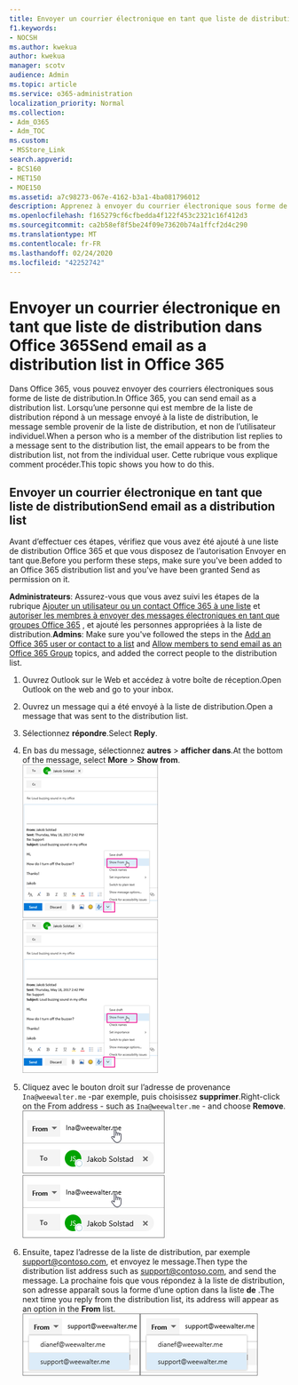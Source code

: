 ```yaml
---
title: Envoyer un courrier électronique en tant que liste de distribution dans Office 365
f1.keywords:
- NOCSH
ms.author: kwekua
author: kwekua
manager: scotv
audience: Admin
ms.topic: article
ms.service: o365-administration
localization_priority: Normal
ms.collection:
- Adm_O365
- Adm_TOC
ms.custom:
- MSStore_Link
search.appverid:
- BCS160
- MET150
- MOE150
ms.assetid: a7c98273-067e-4162-b3a1-4ba081796012
description: Apprenez à envoyer du courrier électronique sous forme de liste de distribution dans Office 365.
ms.openlocfilehash: f165279cf6cfbedda4f122f453c2321c16f412d3
ms.sourcegitcommit: ca2b58ef8f5be24f09e73620b74a1ffcf2d4c290
ms.translationtype: MT
ms.contentlocale: fr-FR
ms.lasthandoff: 02/24/2020
ms.locfileid: "42252742"
---
```

# <a name="send-email-as-a-distribution-list-in-office-365"></a><span data-ttu-id="30f02-103">Envoyer un courrier électronique en tant que liste de distribution dans Office 365</span><span class="sxs-lookup"><span data-stu-id="30f02-103">Send email as a distribution list in Office 365</span></span>

<span data-ttu-id="30f02-104">Dans Office 365, vous pouvez envoyer des courriers électroniques sous forme de liste de distribution.</span><span class="sxs-lookup"><span data-stu-id="30f02-104">In Office 365, you can send email as a distribution list.</span></span> <span data-ttu-id="30f02-105">Lorsqu’une personne qui est membre de la liste de distribution répond à un message envoyé à la liste de distribution, le message semble provenir de la liste de distribution, et non de l’utilisateur individuel.</span><span class="sxs-lookup"><span data-stu-id="30f02-105">When a person who is a member of the distribution list replies to a message sent to the distribution list, the email appears to be from the distribution list, not from the individual user.</span></span> <span data-ttu-id="30f02-106">Cette rubrique vous explique comment procéder.</span><span class="sxs-lookup"><span data-stu-id="30f02-106">This topic shows you how to do this.</span></span>
  
## <a name="send-email-as-a-distribution-list"></a><span data-ttu-id="30f02-107">Envoyer un courrier électronique en tant que liste de distribution</span><span class="sxs-lookup"><span data-stu-id="30f02-107">Send email as a distribution list</span></span>

<span data-ttu-id="30f02-108">Avant d’effectuer ces étapes, vérifiez que vous avez été ajouté à une liste de distribution Office 365 et que vous disposez de l’autorisation Envoyer en tant que.</span><span class="sxs-lookup"><span data-stu-id="30f02-108">Before you perform these steps, make sure you've been added to an Office 365 distribution list and you've have been granted Send as permission on it.</span></span>
  
 <span data-ttu-id="30f02-109">**Administrateurs**: Assurez-vous que vous avez suivi les étapes de la rubrique [Ajouter un utilisateur ou un contact Office 365 à une liste](../email/add-user-or-contact-to-distribution-list.md) et [autoriser les membres à envoyer des messages électroniques en tant que groupes Office 365](../create-groups/allow-members-to-send-as-or-send-on-behalf-of-group.md#allow-members-to-send-email-as-a-group) , et ajouté les personnes appropriées à la liste de distribution.</span><span class="sxs-lookup"><span data-stu-id="30f02-109">**Admins**: Make sure you've followed the steps in the [Add an Office 365 user or contact to a list](../email/add-user-or-contact-to-distribution-list.md) and [Allow members to send email as an Office 365 Group](../create-groups/allow-members-to-send-as-or-send-on-behalf-of-group.md#allow-members-to-send-email-as-a-group) topics, and added the correct people to the distribution list.</span></span>
  
1. <span data-ttu-id="30f02-110">Ouvrez Outlook sur le Web et accédez à votre boîte de réception.</span><span class="sxs-lookup"><span data-stu-id="30f02-110">Open Outlook on the web and go to your inbox.</span></span> 
    
2. <span data-ttu-id="30f02-111">Ouvrez un message qui a été envoyé à la liste de distribution.</span><span class="sxs-lookup"><span data-stu-id="30f02-111">Open a message that was sent to the distribution list.</span></span> 
    
3. <span data-ttu-id="30f02-112">Sélectionnez **répondre**.</span><span class="sxs-lookup"><span data-stu-id="30f02-112">Select **Reply**.</span></span> 
    
4. <span data-ttu-id="30f02-113">En bas du message, sélectionnez **autres** \> **afficher dans**.</span><span class="sxs-lookup"><span data-stu-id="30f02-113">At the bottom of the message, select **More** \> **Show from**.</span></span><br/> <span data-ttu-id="30f02-114">![Sélectionnez autres, puis afficher dans](../media/534f13b7-9f15-48ea-8835-ea2ed1863ece.png)</span><span class="sxs-lookup"><span data-stu-id="30f02-114">![Select More and then choose Show From](../media/534f13b7-9f15-48ea-8835-ea2ed1863ece.png)</span></span>
  
5. <span data-ttu-id="30f02-115">Cliquez avec le bouton droit sur l’adresse de provenance `Ina@weewalter.me` -par exemple, puis choisissez **supprimer**.</span><span class="sxs-lookup"><span data-stu-id="30f02-115">Right-click on the From address - such as `Ina@weewalter.me` - and choose **Remove**.</span></span><br/> <span data-ttu-id="30f02-116">![Supprimer l’alias de](../media/9b8d8e8f-dc46-499c-89bd-0a480603bf1f.png)</span><span class="sxs-lookup"><span data-stu-id="30f02-116">![Remove the FROM alias](../media/9b8d8e8f-dc46-499c-89bd-0a480603bf1f.png)</span></span>
  
6. <span data-ttu-id="30f02-117">Ensuite, tapez l’adresse de la liste de distribution, par exemple support@contoso.com, et envoyez le message.</span><span class="sxs-lookup"><span data-stu-id="30f02-117">Then type the distribution list address such as support@contoso.com, and send the message.</span></span> <span data-ttu-id="30f02-118">La prochaine fois que vous répondez à la liste de distribution, son adresse apparaît sous la forme d’une option dans la liste **de** .</span><span class="sxs-lookup"><span data-stu-id="30f02-118">The next time you reply from the distribution list, its address will appear as an option in the **From** list.</span></span><br/><span data-ttu-id="30f02-119">![L’alias de la boîte aux lettres partagée apparaît.](../media/f7632a9a-9cab-446c-9e37-23ef50c5b975.png)</span><span class="sxs-lookup"><span data-stu-id="30f02-119">![Alias of the shared mailbox appears](../media/f7632a9a-9cab-446c-9e37-23ef50c5b975.png)</span></span>
  

